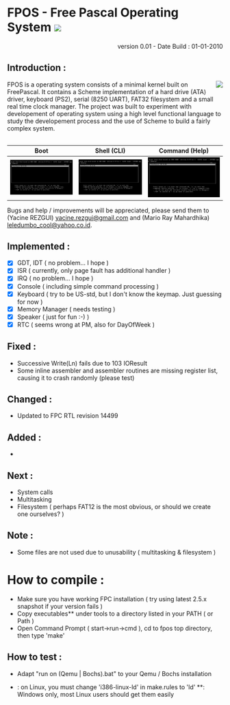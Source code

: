 # FPOS - Free Pascal Operating System  <img src="https://img.shields.io/badge/Code-FreePascal-blue"> 
<p align="right">version 0.01 -  Date Build : 01-01-2010</p>

<p align="center">
  
</p>

## Introduction :
<img align="right" src="https://wiki.freepascal.org/images/9/92/built_with_fpc_logo.png">
FPOS is a operating system consists of a minimal kernel built on FreePascal. It contains a Scheme implementation of a hard drive (ATA) driver, keyboard (PS2), serial (8250 UART), FAT32 filesystem and a small real time clock manager. The project was built to experiment with developement of operating system using a high level functional language to study the developement process and the use of Scheme to build a fairly complex system.
<br><br>


Boot             |  Shell (CLI) | Command (Help)
:-------------------------:|:-------------------------:|:-------------------------:
<img src="res/fpos_boot.png" width="300">  |  <img src="res/fpos_boot.png" width="300">|  <img src="res/fpos_boot.png" width="300">

Bugs and help / improvements will be appreciated, please send them to (Yacine REZGUI) yacine.rezgui@gmail.com and (Mario Ray Mahardhika) leledumbo_cool@yahoo.co.id.

## Implemented :
- [x] GDT, IDT       ( no problem... I hope )
- [x] ISR            ( currently, only page fault has additional handler )
- [x] IRQ            ( no problem... I hope  )
- [x] Console        ( including simple command processing )
- [x] Keyboard       ( try to be US-std, but I don't know the keymap. Just guessing for now )
- [x] Memory Manager ( needs testing )
- [x] Speaker        ( just for fun :-) )
- [x] RTC            ( seems wrong at PM, also for DayOfWeek )

## Fixed :
- Successive Write(Ln) fails due to 103 IOResult
- Some inline assembler and assembler routines are missing register list, causing it to crash randomly (please test)

## Changed :
- Updated to FPC RTL revision 14499

## Added :
-

## Next :
- System calls
- Multitasking
- Filesystem ( perhaps FAT12 is the most obvious, or should we create one ourselves? )

## Note :
- Some files are not used due to unusability ( multitasking & filesystem )

# How to compile :
- Make sure you have working FPC installation ( try using latest 2.5.x snapshot if your version fails )
- Copy executables** under tools to a directory listed in your PATH ( or Path )
- Open Command Prompt ( start->run->cmd ), cd to fpos top directory, then type 'make'

## How to test :
- Adapt "run on (Qemu | Bochs).bat" to your Qemu / Bochs installation

* : on Linux, you must change 'i386-linux-ld' in make.rules to 'ld'
**: Windows only, most Linux users should get them easily
